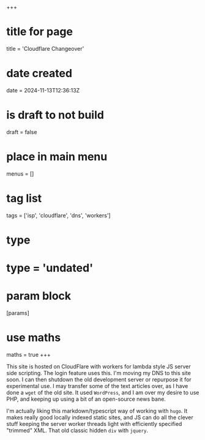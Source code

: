 +++
# title for page
title = 'Cloudflare Changeover'
# date created
date = 2024-11-13T12:36:13Z
# is draft to not build
draft = false
# place in main menu
menus = []
# tag list
tags = ['isp', 'cloudflare', 'dns', 'workers']
# type
# type = 'undated'
# param block
[params]
# use maths
maths = true
+++

This site is hosted on CloudFlare with workers for lambda style JS server side
scripting. The login feature uses this. I'm moving my DNS to this site soon.
I can then shutdown the old development server or repurpose it for experimental
use. I may transfer some of the text articles over, as I have done a `wget` of
the old site. It used `WordPress`, and I am over my desire to use PHP, and
keeping up using a bit of an open-source news bane.

I'm actually liking this markdown/typescript way of working with `hugo`. It
makes really good locally indexed static sites, and JS can do all the clever
stuff keeping the server worker threads light with efficiently specified
"trimmed" XML. That old classic hidden `div` with `jquery`.
